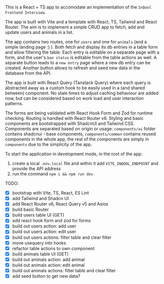This is a React + TS app to accomodate an implementation of the `InQool Frontend Interview`.

The app is built with Vite and a template with React, TS, Tailwind and React Router.
The aim is to implement a simple CRUD app to fetch, add and update users and animals in a list.

The app contains two routes, one for `users` and one for `animals` (and a simple landing page :) ). Both fetch and display its db entries in a table form and allow filtering the table. Each entry is editable on a separate page with a form, and the user's `ban status` is editable from the table actions as well. A separate button leads to a `new entry` page where a new db entry can be created. Another button allows to refresh and seed new data in the database from the API.

The app is built with React Query (Tanstack Query) where each query is abstracted away as a custom hook to be easily used in a (and shared between) component. No stale times to adjust caching behaviour are added now, but can be considered based on work load and user interaction patterns.

The forms are being validated with React Hook Form and Zod for runtime checking. Routing is handled with React Router v6. Styling and basic components are bootstrapped with ShadcnUI and Tailwind CSS. Components are separated based on origin or usage: `components/ui` folder contains shadcnui - base components, `components/common` contains reused components in the whole app, the rest of the components are simply in `components` due to the simplicity of the app.

To start the application in development mode, in the root of the app:

1. create a local `.env.local` file and within it add `VITE_INQOOL_ENDPOINT` and provide the API address
2. run the command `npm i && npm run dev`

TODO:

- [x] bootstrap with Vite, TS, React, ES Lint
- [x] add Tailwind and Shadcn UI
- [x] add React Router v6, React Query v5 and Axios
- [x] build basic Router
- [x] build users table UI (GET)
- [x] add react hook form and zod for forms
- [x] build out users action: add user
- [x] build out users action: edit user
- [x] build out users actions: filter table and clear filter
- [x] move usequery into hooks
- [x] refactor table actions to own component
- [x] build animals table UI (GET)
- [x] build out animals action: add animal
- [x] build out animals action: edit animal
- [x] build out animals actions: filter table and clear filter
- [x] add seed button to get new data?
